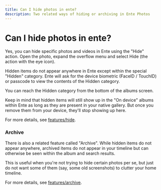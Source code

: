 ```yaml
---
title: Can I hide photos in ente?
description: Two related ways of hiding or archiving in Ente Photos
---
```


# Can I hide photos in ente?

Yes, you can hide specific photos and videos in Ente using the "Hide" action.
Open the photo, expand the overflow menu and select Hide (the action with the
eye icon).

Hidden items do not appear anywhere in Ente except within the special "Hidden"
category. Ente will ask for the device biometric (FaceID / TouchID) or passcode
to view the contents of the Hidden category.

You can reach the Hidden category from the bottom of the albums screen.

Keep in mind that hidden items will still show up in the "On device" albums
within Ente as long as they are present in your native gallery. But once you
remove them from your device, they'll stop showing up here.

For more details, see [features/hide](/photos/features/hide).

### Archive

There is also a related feature called "Archive". While hidden items do not
appear anywhere, archived items do not appear in your timeline but can otherwise
be seen within the album and search results.

This is useful when you're not trying to hide certain photos per se, but just do
not want some of them (say, some old screenshots) to clutter your home timeline.

For more details, see [features/archive](/photos/features/archive).
